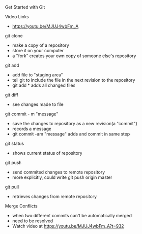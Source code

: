 Get Started with Git

Video Links

- https://youtu.be/MJUJ4wbFm_A

git clone <url>

- make a copy of a repository
- store it on your computer
- a "fork" creates your own copy of someone else's repository 


git add <filename>
 
- add file to "staging area"
- tell git to include the file in the next revision to the repository
- git add * adds all changed files


git diff

- see changes made to file 


git commit - m "message"

- save the changes to repository as a new revision(a "commit")
- records a message
- git commit -am "message" adds and commit in same step


git status 

- shows current status of repository


git push

- send commited changes to remote repository
- more explicitly, could write git push origin master


git pull

- retrieves changes from remote repository


Merge Conflicts

- when two different commits can't be automatically merged
- need to be resolved
- Watch video at https://youtu.be/MJUJ4wbFm_A?t=932



